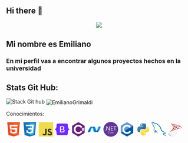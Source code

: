 ## Hi there 👋

<p align="center">
<img src="https://media.licdn.com/dms/image/v2/D5612AQGOmwfIE5mlWA/article-cover_image-shrink_720_1280/article-cover_image-shrink_720_1280/0/1674617947228?e=1731542400&v=beta&t=A3LvdlPArpoFaaecqhXM3HT3qRabIJWJSwNMEcv90jw" width="350px" />
</p>

## Mi nombre es Emiliano

### En mi perfil vas a encontrar algunos proyectos hechos en la universidad

## Stats Git Hub:
<img alt="Stack Git hub" src="https://github-readme-stats.vercel.app/api/top-langs/?username=EmilianoGrimaldi&theme=highcontrast&show_icons=true&hide_border=true&layout=compact"/> 
<img align="center" src="https://github-readme-stats.vercel.app/api?username=EmilianoGrimaldi&theme=highcontrast&show_icons=true&hide_border=true&count_private=true" alt="EmilianoGrimaldi" />

Conocimientos:
<p align="left">
  <img src="https://github.com/devicons/devicon/blob/master/icons/html5/html5-original.svg" width="40px" height="40px"/>
  <img src="https://github.com/devicons/devicon/blob/master/icons/css3/css3-original.svg" width="40px" height="40px"/>
  <img src="https://github.com/devicons/devicon/blob/master/icons/javascript/javascript-original.svg" width="40px" height="40px"/>
  <img src="https://raw.githubusercontent.com/devicons/devicon/7a4ca8aa871d6dca81691e018d31eed89cb70a76/icons/bootstrap/bootstrap-plain.svg" width="40px" height="40px"/> 
  <img src="https://github.com/devicons/devicon/blob/master/icons/csharp/csharp-plain.svg" width="40px" height="40px"/>
  <img src="https://raw.githubusercontent.com/devicons/devicon/ca28c779441053191ff11710fe24a9e6c23690d6/icons/dot-net/dot-net-original.svg" width="40px" height="40px"/>
  <img src="https://raw.githubusercontent.com/devicons/devicon/ca28c779441053191ff11710fe24a9e6c23690d6/icons/dotnetcore/dotnetcore-original.svg" width="40px" height="40px"/>
  <img src="https://raw.githubusercontent.com/devicons/devicon/ca28c779441053191ff11710fe24a9e6c23690d6/icons/c/c-original.svg" width="40px" height="40px"/>
  <img src="https://raw.githubusercontent.com/devicons/devicon/ca28c779441053191ff11710fe24a9e6c23690d6/icons/python/python-original.svg" width="40px" height="40px"/>
  <img src="https://raw.githubusercontent.com/devicons/devicon/ca28c779441053191ff11710fe24a9e6c23690d6/icons/mysql/mysql-original.svg" width="40px" height="40px"/> 
  <img src="https://raw.githubusercontent.com/devicons/devicon/ca28c779441053191ff11710fe24a9e6c23690d6/icons/microsoftsqlserver/microsoftsqlserver-original.svg" width="40px" height="40px"/> 
</p>

